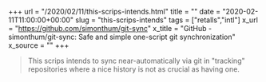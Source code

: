 +++
url = "/2020/02/11/this-scrips-intends.html"
title = ""
date = "2020-02-11T11:00:00+00:00"
slug = "this-scrips-intends"
tags = ["retalls","intl"]
x_url = "https://github.com/simonthum/git-sync"
x_title = "GitHub - simonthum/git-sync: Safe and simple one-script git synchronization"
x_source = ""
+++


> This scrips intends to sync near-automatically via git in "tracking" repositories where a nice history is not as crucial as having one.

